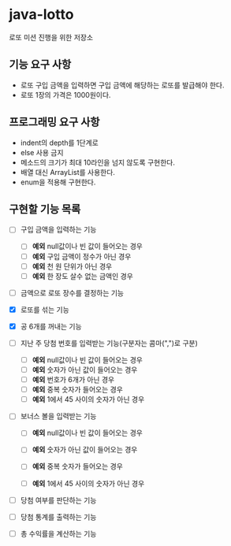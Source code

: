 # java-lotto
로또 미션 진행을 위한 저장소

## 기능 요구 사항
* 로또 구입 금액을 입력하면 구입 금액에 해당하는 로또를 발급해야 한다.
* 로또 1장의 가격은 1000원이다.

## 프로그래밍 요구 사항
* indent의 depth를 1단계로
* else 사용 금지
* 메소드의 크기가 최대 10라인을 넘지 않도록 구현한다.
* 배열 대신 ArrayList를 사용한다.
* enum을 적용해 구현한다.

## 구현할 기능 목록
* [ ] 구입 금액을 입력하는 기능
    * [ ] **예외** null값이나 빈 값이 들어오는 경우
    * [ ] **예외** 구입 금액이 정수가 아닌 경우
    * [ ] **예외** 천 원 단위가 아닌 경우
    * [ ] **예외** 한 장도 살수 없는 금액인 경우
    
* [ ] 금액으로 로또 장수를 결정하는 기능

* [x] 로또를 섞는 기능

* [x] 공 6개를 꺼내는 기능

* [ ] 지난 주 당첨 번호를 입력받는 기능(구분자는 콤마(",")로 구분)
    * [ ] **예외** null값이나 빈 값이 들어오는 경우
    * [ ] **예외** 숫자가 아닌 값이 들어오는 경우
    * [ ] **예외** 번호가 6개가 아닌 경우
    * [ ] **예외** 중복 숫자가 들어오는 경우
    * [ ] **예외** 1에서 45 사이의 숫자가 아닌 경우

* [ ] 보너스 볼을 입력받는 기능
    * [ ] **예외** null값이나 빈 값이 들어오는 경우
    * [ ] **예외** 숫자가 아닌 값이 들어오는 경우
    * [ ] **예외** 중복 숫자가 들어오는 경우
    * [ ] **예외** 1에서 45 사이의 숫자가 아닌 경우


* [ ] 당첨 여부를 판단하는 기능

* [ ] 당첨 통계를 출력하는 기능

* [ ] 총 수익률을 계산하는 기능